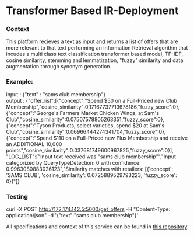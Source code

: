 # Transformer Based IR-Deployment
### Context
This platform recieves a text as input and returns a list of offers that are more relevant to that text performing an Information Retrieval algorithm that incudes a multi class text classification transformer based model, TF-IDF, cosine similarity, stemming and lemmatization, "fuzzy" similarity and  data augmentation through synonym generation.

### Example:
input : {"text" : "sams club membership"} <br>
output : {"offer_list":[{"concept":"Spend $50 on a Full-Priced new Club Membership","cosine_similarity":0.17167737713678186,"fuzzy_score":0},{"concept":"George's Farmers Market Chicken Wings, at Sam's Club","cosine_similarity":0.07507578805263351,"fuzzy_score":0},{"concept":"Tyson Products, select varieties, spend $20 at Sam's Club","cosine_similarity":0.06966444274341704,"fuzzy_score":0},{"concept":"Spend $110 on a Full-Priced new Plus Membership and receive an ADDITIONAL 10,000 points","cosine_similarity":0.037681749600967825,"fuzzy_score":0}],
"LOG_LIST":["Input text received was \"sams club membership\"","Input categorized by QueryTypeDetection: 0 with confidence: 0.9963080883026123","Similarity matches with retailers: [{'concept': 'SAMS CLUB', 'cosine_similarity': 0.6725889529793223, 'fuzzy_score': 0}]"]}

### Testing
curl -X POST http://172.174.142.5:5000/get_offers -H "Content-Type: application/json" -d '{"text":"sams club membership"}'

All specifications and context of this service can be found in <a href="https://github.com/federico2001/Transformer_Based_IR/blob/main/README.md">this repository</a>.
